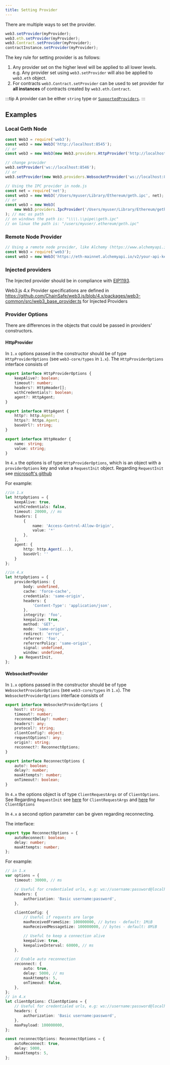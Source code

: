 ```yaml
---
title: Setting Provider
---
```


There are multiple ways to set the provider.

```ts title='Setting a provider'
web3.setProvider(myProvider);
web3.eth.setProvider(myProvider);
web3.Contract.setProvider(myProvider);
contractInstance.setProvider(myProvider);
```

The key rule for setting provider is as follows:

1. Any provider set on the higher level will be applied to all lower levels. e.g. Any provider set using `web3.setProvider` will also be applied to `web3.eth` object.
2. For contracts `web3.Contract.setProvider` can be used to set provider for **all instances** of contracts created by `web3.eth.Contract`.

:::tip
A provider can be either `string` type or [`SupportedProviders`](/api/web3-core#SupportedProviders).
:::

## Examples

### Local Geth Node

```ts
const Web3 = require('web3');
const web3 = new Web3('http://localhost:8545');
// or
const web3 = new Web3(new Web3.providers.HttpProvider('http://localhost:8545'));

// change provider
web3.setProvider('ws://localhost:8546');
// or
web3.setProvider(new Web3.providers.WebsocketProvider('ws://localhost:8546'));

// Using the IPC provider in node.js
const net = require('net');
const web3 = new Web3('/Users/myuser/Library/Ethereum/geth.ipc', net); // mac os path
// or
const web3 = new Web3(
	new Web3.providers.IpcProvider('/Users/myuser/Library/Ethereum/geth.ipc', net),
); // mac os path
// on windows the path is: "\\\\.\\pipe\\geth.ipc"
// on linux the path is: "/users/myuser/.ethereum/geth.ipc"
```

### Remote Node Provider

```ts
// Using a remote node provider, like Alchemy (https://www.alchemyapi.io/supernode), is simple.
const Web3 = require('web3');
const web3 = new Web3('https://eth-mainnet.alchemyapi.io/v2/your-api-key');
```

### Injected providers

The Injected provider should be in compliance with [EIP1193](https://github.com/ethereum/EIPs/blob/master/EIPS/eip-1193.md).

Web3.js 4.x Provider specifications are defined in https://github.com/ChainSafe/web3.js/blob/4.x/packages/web3-common/src/web3_base_provider.ts for Injected Providers

### Provider Options

There are differences in the objects that could be passed in providers' constructors.

#### HttpProvider

In `1.x` options passed in the constructor should be of type `HttpProviderOptions` (see `web3-core/types` in `1.x`). The `HttpProviderOptions` interface consists of

```ts
export interface HttpProviderOptions {
	keepAlive?: boolean;
	timeout?: number;
	headers?: HttpHeader[];
	withCredentials?: boolean;
	agent?: HttpAgent;
}

export interface HttpAgent {
	http?: http.Agent;
	https?: https.Agent;
	baseUrl?: string;
}

export interface HttpHeader {
	name: string;
	value: string;
}
```

In `4.x` the options is of type `HttpProviderOptions`, which is an object with a `providerOptions` key and value a `RequestInit` object.
Regarding `RequestInit` see [microsoft's github](https://microsoft.github.io/PowerBI-JavaScript/interfaces/_node_modules_typedoc_node_modules_typescript_lib_lib_dom_d_.requestinit.html)

For example:

```ts
//in 1.x
let httpOptions = {
    keepAlive: true,
    withCredentials: false,
    timeout: 20000, // ms
    headers: [
        {
            name: 'Access-Control-Allow-Origin',
            value: '*'
        },
    ],
    agent: {
        http: http.Agent(...),
        baseUrl: ''
    }
};

//in 4.x
let httpOptions = {
	providerOptions: {
		body: undefined,
		cache: 'force-cache',
		credentials: 'same-origin',
		headers: {
			'Content-Type': 'application/json',
		},
		integrity: 'foo',
		keepalive: true,
		method: 'GET',
		mode: 'same-origin',
		redirect: 'error',
		referrer: 'foo',
		referrerPolicy: 'same-origin',
		signal: undefined,
		window: undefined,
	} as RequestInit,
};
```

#### WebsocketProvider

In `1.x` options passed in the constructor should be of type `WebsocketProviderOptions` (see `web3-core/types` in `1.x`). The `WebsocketProviderOptions` interface consists of

```ts
export interface WebsocketProviderOptions {
	host?: string;
	timeout?: number;
	reconnectDelay?: number;
	headers?: any;
	protocol?: string;
	clientConfig?: object;
	requestOptions?: any;
	origin?: string;
	reconnect?: ReconnectOptions;
}

export interface ReconnectOptions {
	auto?: boolean;
	delay?: number;
	maxAttempts?: number;
	onTimeout?: boolean;
}
```

In `4.x` the options object is of type `ClientRequestArgs` or of `ClientOptions`. See
Regarding `RequestInit` see [here](https://microsoft.github.io/PowerBI-JavaScript/interfaces/_node_modules__types_node_http_d_._http_.clientrequestargs.html) for `ClientRequestArgs` and [here](https://github.com/websockets/ws) for `ClientOptions`

In `4.x` a second option parameter can be given regarding reconnecting.

The interface:

```ts
export type ReconnectOptions = {
	autoReconnect: boolean;
	delay: number;
	maxAttempts: number;
};
```

For example:

```ts
// in 1.x
var options = {
	timeout: 30000, // ms

	// Useful for credentialed urls, e.g: ws://username:password@localhost:8546
	headers: {
		authorization: 'Basic username:password',
	},

	clientConfig: {
		// Useful if requests are large
		maxReceivedFrameSize: 100000000, // bytes - default: 1MiB
		maxReceivedMessageSize: 100000000, // bytes - default: 8MiB

		// Useful to keep a connection alive
		keepalive: true,
		keepaliveInterval: 60000, // ms
	},

	// Enable auto reconnection
	reconnect: {
		auto: true,
		delay: 5000, // ms
		maxAttempts: 5,
		onTimeout: false,
	},
};
// in 4.x
let clientOptions: ClientOptions = {
	// Useful for credentialed urls, e.g: ws://username:password@localhost:8546
	headers: {
		authorization: 'Basic username:password',
	},
	maxPayload: 100000000,
};

const reconnectOptions: ReconnectOptions = {
	autoReconnect: true,
	delay: 5000,
	maxAttempts: 5,
};
```
